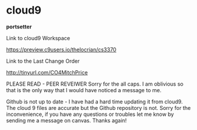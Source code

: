 # cloud9
**portsetter**

Link to cloud9 Workspace

https://preview.c9users.io/thelocrian/cs3370

Link to the Last Change Order

http://tinyurl.com/CO4MitchPrice

PLEASE READ - PEER REVEIWER
Sorry for the all caps.  I am oblivious so that is the only way that I would have noticed a message to me.

Github is not up to date - I have had a hard time updating it from cloud9.  The cloud 9 files are accurate but the Github repository is not.  Sorry for the inconvenience, if you have any questions or troubles let me know by sending me a message on canvas.  Thanks again!
